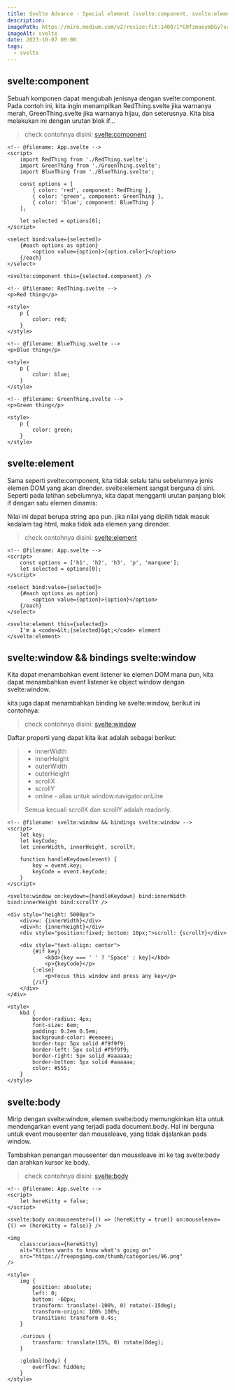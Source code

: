 ```yaml
---
title: Svelte Advance - Special element (svelte:component, svelte:element, svelte:window, svelte:body)
description:
imagePath: https://miro.medium.com/v2/resize:fit:1400/1*G9fzmaoymDGy7scbkgpC7A.png
imageAlt: svelte
date: 2023-10-07 09:00
tags:
  - svelte
---
```


## svelte:component

Sebuah komponen dapat mengubah jenisnya dengan svelte:component. Pada contoh ini, kita ingin menampilkan RedThing.svelte jika warnanya merah, GreenThing.svelte jika warnanya hijau, dan seterusnya. Kita bisa melakukan ini dengan urutan blok if... <br>

<blockquote>
	check contohnya disini:
	<a href="https://svelte.dev/repl/2714c6d6108247488a46d22ea25b0eae?version=4.2.8" target="_blank">svelte:component</a>
</blockquote>

```svelte
<!-- @filename: App.svelte -->
<script>
	import RedThing from './RedThing.svelte';
	import GreenThing from './GreenThing.svelte';
	import BlueThing from './BlueThing.svelte';

	const options = [
		{ color: 'red', component: RedThing },
		{ color: 'green', component: GreenThing },
		{ color: 'blue', component: BlueThing }
	];

	let selected = options[0];
</script>

<select bind:value={selected}>
	{#each options as option}
		<option value={option}>{option.color}</option>
	{/each}
</select>

<svelte:component this={selected.component} />
```

```svelte
<!-- @filename: RedThing.svelte -->
<p>Red thing</p>

<style>
	p {
		color: red;
	}
</style>
```

```svelte
<!-- @filename: BlueThing.svelte -->
<p>Blue thing</p>

<style>
	p {
		color: blue;
	}
</style>
```

```svelte
<!-- @filename: GreenThing.svelte -->
<p>Green thing</p>

<style>
	p {
		color: green;
	}
</style>
```

## svelte:element

Sama seperti svelte:component, kita tidak selalu tahu sebelumnya jenis elemen DOM yang akan dirender. svelte:element sangat berguna di sini. Seperti pada latihan sebelumnya, kita dapat mengganti urutan panjang blok if dengan satu elemen dinamis: <br>

Nilai ini dapat berupa string apa pun. jika nilai yang dipilih tidak masuk kedalam tag html, maka tidak ada elemen yang dirender.

<blockquote>
	check contohnya disini:
	<a href="https://svelte.dev/repl/9ea35778dd17493ca8537bfe4b187019?version=4.2.8" target="_blank">svelte:element</a>
</blockquote>

```svelte
<!-- @filename: App.svelte -->
<script>
	const options = ['h1', 'h2', 'h3', 'p', 'marquee'];
	let selected = options[0];
</script>

<select bind:value={selected}>
	{#each options as option}
		<option value={option}>{option}</option>
	{/each}
</select>

<svelte:element this={selected}>
	I'm a <code>&lt;{selected}&gt;</code> element
</svelte:element>
```

## svelte:window && bindings svelte:window

Kita dapat menambahkan event listener ke elemen DOM mana pun, kita dapat menambahkan event listener ke object window dengan svelte:window.

kita juga dapat menambahkan binding ke svelte:window, berikut ini contohnya:

<blockquote>
	check contohnya disini:
	<a href="https://svelte.dev/repl/07afb90d630b40fe8223770de010240c?version=4.2.8" target="_blank">svelte:window</a>
</blockquote>

Daftar properti yang dapat kita ikat adalah sebagai berikut:

<blockquote>
<ul>
<li>innerWidth</li>
<li>innerHeight</li>
<li>outerWidth</li>
<li>outerHeight</li>
<li>scrollX</li>
<li>scrollY</li>
<li>online  - alias untuk window.navigator.onLine</li>
</ul>

Semua kecuali scrollX dan scrollY adalah readonly.

</blockquote>

```svelte
<!-- @filename: svelte:window && bindings svelte:window -->
<script>
	let key;
	let keyCode;
	let innerWidth, innerHeight, scrollY;

	function handleKeydown(event) {
		key = event.key;
		keyCode = event.keyCode;
	}
</script>

<svelte:window on:keydown={handleKeydown} bind:innerWidth bind:innerHeight bind:scrollY />

<div style="height: 5000px">
	<div>w: {innerWidth}</div>
	<div>h: {innerHeight}</div>
	<div style="position:fixed; bottom: 10px;">scroll: {scrollY}</div>

	<div style="text-align: center">
		{#if key}
			<kbd>{key === ' ' ? 'Space' : key}</kbd>
			<p>{keyCode}</p>
		{:else}
			<p>Focus this window and press any key</p>
		{/if}
	</div>
</div>

<style>
	kbd {
		border-radius: 4px;
		font-size: 6em;
		padding: 0.2em 0.5em;
		background-color: #eeeeee;
		border-top: 5px solid #f9f9f9;
		border-left: 5px solid #f9f9f9;
		border-right: 5px solid #aaaaaa;
		border-bottom: 5px solid #aaaaaa;
		color: #555;
	}
</style>
```

## svelte:body

Mirip dengan svelte:window, elemen svelte:body memungkinkan kita untuk mendengarkan event yang terjadi pada document.body. Hal ini berguna untuk event mouseenter dan mouseleave, yang tidak dijalankan pada window.

Tambahkan penangan mouseenter dan mouseleave ini ke tag svelte:body dan arahkan kursor ke body.

<blockquote>
	check contohnya disini:
	<a href="https://svelte.dev/repl/485da56a12a24d15828331875408a8fe?version=4.2.8" target="_blank">svelte:body</a>
</blockquote>

```svelte
<!-- @filename: App.svelte -->
<script>
	let hereKitty = false;
</script>

<svelte:body on:mouseenter={() => (hereKitty = true)} on:mouseleave={() => (hereKitty = false)} />

<img
	class:curious={hereKitty}
	alt="Kitten wants to know what's going on"
	src="https://freepngimg.com/thumb/categories/96.png"
/>

<style>
	img {
		position: absolute;
		left: 0;
		bottom: -60px;
		transform: translate(-100%, 0) rotate(-15deg);
		transform-origin: 100% 100%;
		transition: transform 0.4s;
	}

	.curious {
		transform: translate(15%, 0) rotate(0deg);
	}

	:global(body) {
		overflow: hidden;
	}
</style>
```
